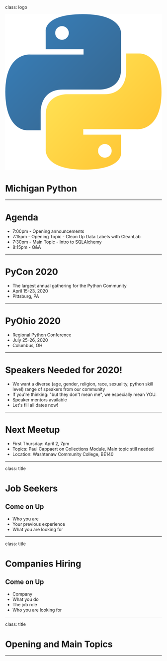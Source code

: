 class: logo

![Michigan Python](python.svg)

# Michigan Python

---

# Agenda

- 7:00pm - Opening announcements
- 7:15pm - Opening Topic - Clean Up Data Labels with CleanLab
- 7:30pm - Main Topic - Intro to SQLAlchemy
- 8:15pm - Q&A

---

# PyCon 2020

- The largest annual gathering for the Python Community
- April 15-23, 2020
- Pittsburg, PA

---

# PyOhio 2020

- Regional Python Conference
- July 25-26, 2020
- Columbus, OH

---

# Speakers Needed for 2020!

- We want a diverse (age, gender, religion, race, sexuality, python skill level) range of speakers from our community
- If you're thinking: "but they don't mean me", we especially mean YOU.
- Speaker mentors available
- Let's fill all dates now!

---

# Next Meetup

- First Thursday: April 2, 7pm
- Topics: Paul Cappaert on Collections Module, Main topic still needed
- Location: Washtenaw Community College, BE140

---

class: title

# Job Seekers

## Come on Up

- Who you are
- Your previous experience
- What you are looking for

---

class: title

# Companies Hiring

## Come on Up

- Company
- What you do
- The job role
- Who you are looking for

---

class: title

# Opening and Main Topics

---
